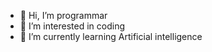 - 👋 Hi, I’m programmar
- 👀 I’m interested in coding
- 🌱 I’m currently learning Artificial intelligence
